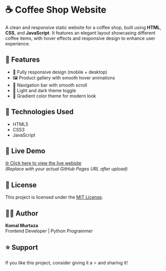 # ☕ Coffee Shop Website

A clean and responsive static website for a coffee shop, built using **HTML**, **CSS**, and **JavaScript**. It features an elegant layout showcasing different coffee items, with hover effects and responsive design to enhance user experience.
## 📌 Features

- 📱 Fully responsive design (mobile + desktop)
- 🖼️ Product gallery with smooth hover animations
- 🔗 Navigation bar with smooth scroll
- 🌙 Light and dark theme toggle
- 🎨 Gradient color theme for modern look
## 📁 Technologies Used
- HTML5
- CSS3
- JavaScript
## 🚀 Live Demo

[🌐 Click here to view the live website](https://your-username.github.io/coffee-shop-website)  
*(Replace with your actual GitHub Pages URL after upload)*

## 📝 License

This project is licensed under the [MIT License](LICENSE).
## 🙋‍♀️ Author

**Komal Murtaza**  
Frontend Developer | Python Programmer  
## ⭐️ Support
If you like this project, consider giving it a ⭐️ and sharing it!
